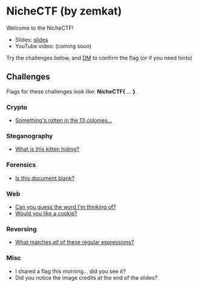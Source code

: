 # NicheCTF (by zemkat)

Welcome to the NicheCTF!
* Slides: [slides](CTF.pptx)
* YouTube video: (coming soon)

Try the challenges below, and [DM](https://twitter.com/zemkat) to confirm the flag (or if you need hints)

## Challenges
Flags for these challenges look like: **NicheCTF{** ... **}**.  
### Crypto
* [Something's rotten in the 13 colonies...](challenges/code.txt)

### Steganography
* [What is this kitten hiding?](challenges/kitten.png)

### Forensics
* [Is this document blank?](challenges/blank.docx)

### Web
* [Can you guess the word I'm thinking of?](challenges/guess.html)
* [Would you like a cookie?](challenges/cookie.html)

### Reversing
* [What matches *all* of these regular expressions?](challenges/match.html)

### Misc
* I shared a flag this morning... did you see it?
* Did you notice the image credits at the end of the slides?

